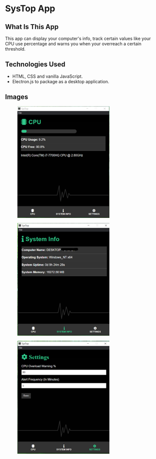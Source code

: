# SysTop App

## What Is This App

This app can display your computer's info, track certain values like your CPU use percentage and warns you when your overreach a certain threshold.

## Technologies Used

- HTML, CSS and vanilla JavaScript.
- Electron.js to package as a desktop application.

## Images

<figure>
    <img src="Images/1.png" width="300px"/>
</figure>
<figure>
 <img src="Images/2.png" width="300px"/>
</figure>
<figure>
<img src="Images/3.png" width="300px"/>
</figure>
